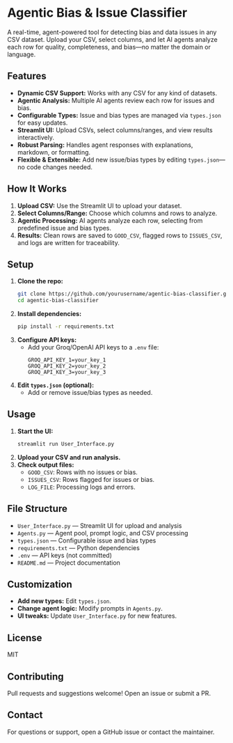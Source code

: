 # Agentic Bias & Issue Classifier

A real-time, agent-powered tool for detecting bias and data issues in any CSV dataset. Upload your CSV, select columns, and let AI agents analyze each row for quality, completeness, and bias—no matter the domain or language.

## Features
- **Dynamic CSV Support:** Works with any CSV for any kind of datasets.
- **Agentic Analysis:** Multiple AI agents review each row for issues and bias.
- **Configurable Types:** Issue and bias types are managed via `types.json` for easy updates.
- **Streamlit UI:** Upload CSVs, select columns/ranges, and view results interactively.
- **Robust Parsing:** Handles agent responses with explanations, markdown, or formatting.
- **Flexible & Extensible:** Add new issue/bias types by editing `types.json`—no code changes needed.

## How It Works
1. **Upload CSV:** Use the Streamlit UI to upload your dataset.
2. **Select Columns/Range:** Choose which columns and rows to analyze.
3. **Agentic Processing:** AI agents analyze each row, selecting from predefined issue and bias types.
4. **Results:** Clean rows are saved to `GOOD_CSV`, flagged rows to `ISSUES_CSV`, and logs are written for traceability.

## Setup
1. **Clone the repo:**
   ```sh
   git clone https://github.com/yourusername/agentic-bias-classifier.git
   cd agentic-bias-classifier
   ```
2. **Install dependencies:**
   ```sh
   pip install -r requirements.txt
   ```
3. **Configure API keys:**
   - Add your Groq/OpenAI API keys to a `.env` file:
     ```env
     GROQ_API_KEY_1=your_key_1
     GROQ_API_KEY_2=your_key_2
     GROQ_API_KEY_3=your_key_3
     ```
4. **Edit `types.json` (optional):**
   - Add or remove issue/bias types as needed.

## Usage
1. **Start the UI:**
   ```sh
   streamlit run User_Interface.py
   ```
2. **Upload your CSV and run analysis.**
3. **Check output files:**
   - `GOOD_CSV`: Rows with no issues or bias.
   - `ISSUES_CSV`: Rows flagged for issues or bias.
   - `LOG_FILE`: Processing logs and errors.

## File Structure
- `User_Interface.py` — Streamlit UI for upload and analysis
- `Agents.py` — Agent pool, prompt logic, and CSV processing
- `types.json` — Configurable issue and bias types
- `requirements.txt` — Python dependencies
- `.env` — API keys (not committed)
- `README.md` — Project documentation

## Customization
- **Add new types:** Edit `types.json`.
- **Change agent logic:** Modify prompts in `Agents.py`.
- **UI tweaks:** Update `User_Interface.py` for new features.

## License
MIT

## Contributing
Pull requests and suggestions welcome! Open an issue or submit a PR.

## Contact
For questions or support, open a GitHub issue or contact the maintainer.
